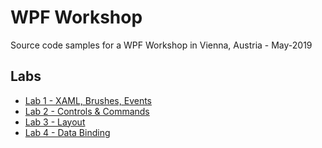 # WPF Workshop

Source code samples for a WPF Workshop in Vienna, Austria - May-2019

## Labs

* [Lab 1 - XAML, Brushes, Events](https://github.com/CNinnovation/wpfmay2019/blob/master/Lab01.md)
* [Lab 2 - Controls & Commands](https://github.com/CNinnovation/wpfmay2019/blob/master/Lab02.md)
* [Lab 3 - Layout](https://github.com/CNinnovation/wpfmay2019/blob/master/Lab03.md)
* [Lab 4 - Data Binding](https://github.com/CNinnovation/wpfmay2019/blob/master/lab04.md)
